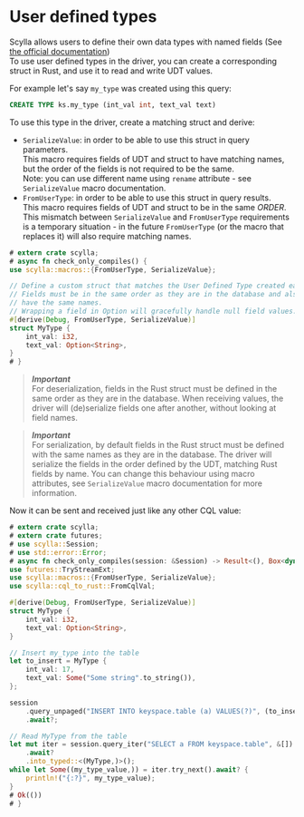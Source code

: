 # User defined types
Scylla allows users to define their own data types with named fields (See [the official documentation](https://opensource.docs.scylladb.com/stable/cql/types.html#user-defined-types))\
To use user defined types in the driver, you can create a corresponding struct in Rust, and use it to read and write UDT values.


For example let's say `my_type` was created using this query:
```sql
CREATE TYPE ks.my_type (int_val int, text_val text)
```

To use this type in the driver, create a matching struct and derive:
- `SerializeValue`: in order to be able to use this struct in query parameters. \
    This macro requires fields of UDT and struct to have matching names, but the order
    of the fields is not required to be the same. \
    Note: you can use different name using `rename` attribute - see `SerializeValue` macro documentation.
- `FromUserType`:  in order to be able to use this struct in query results. \
    This macro requires fields of UDT and struct to be in the same *ORDER*. \
    This mismatch between `SerializeValue` and `FromUserType` requirements is a temporary situation - in the future `FromUserType` (or  the macro that replaces it) will also require matching names.

```rust
# extern crate scylla;
# async fn check_only_compiles() {
use scylla::macros::{FromUserType, SerializeValue};

// Define a custom struct that matches the User Defined Type created earlier.
// Fields must be in the same order as they are in the database and also
// have the same names.
// Wrapping a field in Option will gracefully handle null field values.
#[derive(Debug, FromUserType, SerializeValue)]
struct MyType {
    int_val: i32,
    text_val: Option<String>,
}
# }
```

> ***Important***\
> For deserialization, fields in the Rust struct must be defined in the same order as they are in the database.
> When receiving values, the driver will (de)serialize fields one after another, without looking at field names.

> ***Important***\
> For serialization, by default fields in the Rust struct must be defined with the same names as they are in the database.
> The driver will serialize the fields in the order defined by the UDT, matching Rust fields by name.
> You can change this behaviour using macro attributes, see `SerializeValue` macro documentation for more information.

Now it can be sent and received just like any other CQL value:
```rust
# extern crate scylla;
# extern crate futures;
# use scylla::Session;
# use std::error::Error;
# async fn check_only_compiles(session: &Session) -> Result<(), Box<dyn Error>> {
use futures::TryStreamExt;
use scylla::macros::{FromUserType, SerializeValue};
use scylla::cql_to_rust::FromCqlVal;

#[derive(Debug, FromUserType, SerializeValue)]
struct MyType {
    int_val: i32,
    text_val: Option<String>,
}

// Insert my_type into the table
let to_insert = MyType {
    int_val: 17,
    text_val: Some("Some string".to_string()),
};

session
    .query_unpaged("INSERT INTO keyspace.table (a) VALUES(?)", (to_insert,))
    .await?;

// Read MyType from the table
let mut iter = session.query_iter("SELECT a FROM keyspace.table", &[])
    .await?
    .into_typed::<(MyType,)>();
while let Some((my_type_value,)) = iter.try_next().await? {
    println!("{:?}", my_type_value);
}
# Ok(())
# }
```
